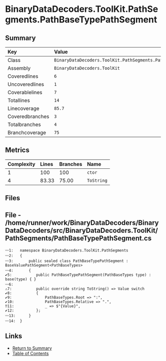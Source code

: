 ﻿# BinaryDataDecoders.ToolKit.PathSegments.PathBaseTypePathSegment

## Summary

| Key             | Value                                                             |
| :-------------- | :---------------------------------------------------------------- |
| Class           | `BinaryDataDecoders.ToolKit.PathSegments.PathBaseTypePathSegment` |
| Assembly        | `BinaryDataDecoders.ToolKit`                                      |
| Coveredlines    | `6`                                                               |
| Uncoveredlines  | `1`                                                               |
| Coverablelines  | `7`                                                               |
| Totallines      | `14`                                                              |
| Linecoverage    | `85.7`                                                            |
| Coveredbranches | `3`                                                               |
| Totalbranches   | `4`                                                               |
| Branchcoverage  | `75`                                                              |

## Metrics

| Complexity | Lines | Branches | Name       |
| :--------- | :---- | :------- | :--------- |
| 1          | 100   | 100      | `ctor`     |
| 4          | 83.33 | 75.00    | `ToString` |

## Files

## File - /home/runner/work/BinaryDataDecoders/BinaryDataDecoders/src/BinaryDataDecoders.ToolKit/PathSegments/PathBaseTypePathSegment.cs

```CSharp
〰1:   namespace BinaryDataDecoders.ToolKit.PathSegments
〰2:   {
〰3:       public sealed class PathBaseTypePathSegment : BaseValuePathSegment<PathBaseTypes>
〰4:       {
✔5:           public PathBaseTypePathSegment(PathBaseTypes type) : base(type) { }
〰6:   
⚠7:           public override string ToString() => Value switch
✔8:           {
✔9:               PathBaseTypes.Root => ":",
✔10:              PathBaseTypes.Relative => ".",
‼11:              _ => $"{Value}",
✔12:          };
〰13:      }
〰14:  }
```

## Links

* [Return to Summary](Summary.md)
* [Table of Contents](../TOC.md)

